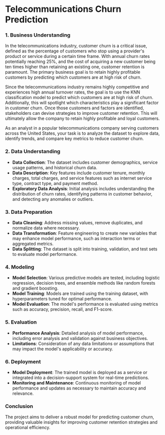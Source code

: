 # Telecommunications Churn Prediction

### 1. Business Understanding

In the telecommunications industry, customer churn is a critical issue, defined as the percentage of customers who stop using a provider's product or service during a certain time frame. With annual churn rates potentially reaching 25%, and the cost of acquiring a new customer being ten times higher than retaining an existing one, customer retention is paramount. The primary business goal is to retain highly profitable customers by predicting which customers are at high risk of churn.

Since the telecommunications industry remains highly competitive and experiences high annual turnover rates, the goal is to use the KNN classification model to predict which customers are at high risk of churn. Additionally, this will spotlight which characteristics play a significant factor in customer churn. Once those customers and factors are identified, stakeholders can devise strategies to improve customer retention. This will ultimately allow the company to retain highly profitable and loyal customers.

As an analyst in a popular telecommunications company serving customers across the United States, your task is to analyze the dataset to explore data, identify trends, and compare key metrics to reduce customer churn.

### 2. Data Understanding

- **Data Collection**: The dataset includes customer demographics, service usage patterns, and historical churn data.
- **Data Description**: Key features include customer tenure, monthly charges, total charges, and service features such as internet service type, contract type, and payment method.
- **Exploratory Data Analysis**: Initial analysis includes understanding the distribution of churn rates, identifying patterns in customer behavior, and detecting any anomalies or outliers.

### 3. Data Preparation

- **Data Cleaning**: Address missing values, remove duplicates, and normalize data where necessary.
- **Data Transformation**: Feature engineering to create new variables that may enhance model performance, such as interaction terms or aggregated metrics.
- **Data Splitting**: The dataset is split into training, validation, and test sets to evaluate model performance.

### 4. Modeling

- **Model Selection**: Various predictive models are tested, including logistic regression, decision trees, and ensemble methods like random forests and gradient boosting.
- **Model Training**: Models are trained using the training dataset, with hyperparameters tuned for optimal performance.
- **Model Evaluation**: The model's performance is evaluated using metrics such as accuracy, precision, recall, and F1-score.

### 5. Evaluation

- **Performance Analysis**: Detailed analysis of model performance, including error analysis and validation against business objectives.
- **Limitations**: Consideration of any data limitations or assumptions that may impact the model's applicability or accuracy.

### 6. Deployment

- **Model Deployment**: The trained model is deployed as a service or integrated into a decision-support system for real-time predictions.
- **Monitoring and Maintenance**: Continuous monitoring of model performance and updates as necessary to maintain accuracy and relevance.

### Conclusion

The project aims to deliver a robust model for predicting customer churn, providing valuable insights for improving customer retention strategies and operational efficiency.
